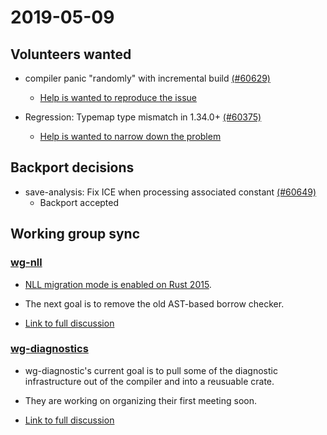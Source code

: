 # 2019-05-09

## Volunteers wanted

- compiler panic "randomly" with incremental build [(#60629)](https://github.com/rust-lang/rust/issues/60629)
  - [Help is wanted to reproduce the issue](https://rust-lang.zulipchat.com/#narrow/stream/131828-t-compiler/topic/weekly.20meeting.202019-05-09.20.2354818/near/165255081)
  
- Regression: Typemap type mismatch in 1.34.0+ [(#60375)](https://github.com/rust-lang/rust/issues/60375)
  - [Help is wanted to narrow down the problem](https://rust-lang.zulipchat.com/#narrow/stream/131828-t-compiler/topic/weekly.20meeting.202019-05-09.20.2354818/near/165255267)

## Backport decisions

- save-analysis: Fix ICE when processing associated constant [(#60649)](https://github.com/rust-lang/rust/pull/60649)
  - Backport accepted

## Working group sync

### [wg-nll](https://github.com/rust-lang/compiler-team/blob/master/working-groups/nll/README.md)

- [NLL migration mode is enabled on Rust 2015](https://github.com/rust-lang/rust/pull/59114).

- The next goal is to remove the old AST-based borrow checker.

- [Link to full discussion](https://rust-lang.zulipchat.com/#narrow/stream/131828-t-compiler/topic/weekly.20meeting.202019-05-09.20.2354818/near/165259126)

### [wg-diagnostics](https://github.com/rust-lang/compiler-team/blob/master/working-groups/diagnostics/README.md)

- wg-diagnostic's current goal is to pull some of the diagnostic infrastructure out of the compiler and into a reusuable crate.

- They are working on organizing their first meeting soon.

- [Link to full discussion](https://rust-lang.zulipchat.com/#narrow/stream/131828-t-compiler/topic/weekly.20meeting.202019-05-09.20.2354818/near/165259007)
